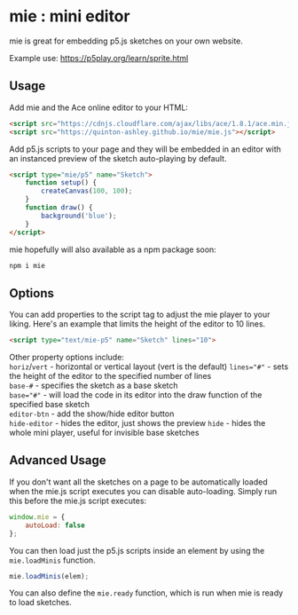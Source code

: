 # mie : mini editor

mie is great for embedding p5.js sketches on your own website.

Example use: https://p5play.org/learn/sprite.html

## Usage

Add mie and the Ace online editor to your HTML:

```html
<script src="https://cdnjs.cloudflare.com/ajax/libs/ace/1.8.1/ace.min.js"></script>
<script src="https://quinton-ashley.github.io/mie/mie.js"></script>
```

Add p5.js scripts to your page and they will be embedded in an editor with an instanced preview of the sketch auto-playing by default.

```html
<script type="mie/p5" name="Sketch">
	function setup() {
		createCanvas(100, 100);
	}
	function draw() {
		background('blue');
	}
</script>
```

mie hopefully will also available as a npm package soon:

```bash
npm i mie
```

## Options

You can add properties to the script tag to adjust the mie player to your liking. Here's an example that limits the height of the editor to 10 lines.

```html
<script type="text/mie-p5" name="Sketch" lines="10">
```

Other property options include:  
`horiz`/`vert` - horizontal or vertical layout (vert is the default)
`lines="#"` - sets the height of the editor to the specified number of lines  
`base-#` - specifies the sketch as a base sketch  
`base="#"` - will load the code in its editor into the draw function of the specified base sketch  
`editor-btn` - add the show/hide editor button  
`hide-editor` - hides the editor, just shows the preview
`hide` - hides the whole mini player, useful for invisible base sketches

## Advanced Usage

If you don't want all the sketches on a page to be automatically loaded when the mie.js script executes you can disable auto-loading. Simply run this before the mie.js script executes:

```js
window.mie = {
	autoLoad: false
};
```

You can then load just the p5.js scripts inside an element by using the `mie.loadMinis` function.

```js
mie.loadMinis(elem);
```

You can also define the `mie.ready` function, which is run when mie is ready to load sketches.

